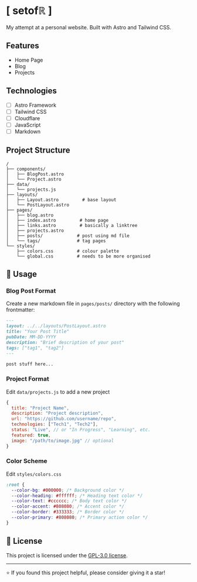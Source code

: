 # [ setofℝ ]

My attempt at a personal website. Built with Astro and Tailwind CSS.

## Features

- Home Page
- Blog
- Projects

## Technologies

- [ ] Astro Framework
- [ ] Tailwind CSS
- [ ] Cloudflare
- [ ] JavaScript
- [ ] Markdown

## Project Structure

```
/
├── components/
│   ├── BlogPost.astro
│   └── Project.astro
├── data/
│   └── projects.js
├── layouts/
│   ├── Layout.astro         # base layout
│   └── PostLayout.astro
├── pages/
│   ├── blog.astro
│   ├── index.astro         # home page
│   ├── links.astro         # basically a linktree
│   ├── projects.astro
│   ├── posts/             # post using md file
│   └── tags/              # tag pages
└── styles/
    ├── colors.css         # colour palette
    └── global.css         # needs to be more organised
```

## 📝 Usage

### Blog Post Format

Create a new markdown file in `pages/posts/` directory with the following frontmatter:

```markdown
---
layout: ../../layouts/PostLayout.astro
title: "Your Post Title"
pubDate: MM-DD-YYYY
description: "Brief description of your post"
tags: ["tag1", "tag2"]
---

post stuff here...
```

### Project Format

Edit `data/projects.js` to add a new project

```javascript
{
  title: "Project Name",
  description: "Project description",
  url: "https://github.com/username/repo",
  technologies: ["Tech1", "Tech2"],
  status: "Live", // or "In Progress", "Learning", etc.
  featured: true,
  image: "/path/to/image.jpg" // optional
}
```

### Color Scheme

Edit `styles/colors.css`

```css
:root {
  --color-bg: #000000; /* Background color */
  --color-heading: #ffffff; /* Heading text color */
  --color-text: #cccccc; /* Body text color */
  --color-accent: #808080; /* Accent color */
  --color-border: #333333; /* Border color */
  --color-primary: #808080; /* Primary action color */
}
```

## 📄 License

This project is licensed under the [GPL-3.0 license](LICENSE).

---

⭐ If you found this project helpful, please consider giving it a star!
